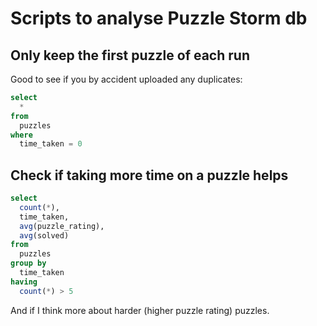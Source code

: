 # Scripts to analyse Puzzle Storm db

## Only keep the first puzzle of each run

Good to see if you by accident uploaded any duplicates:

```sql
select
  *
from
  puzzles
where
  time_taken = 0
```

## Check if taking more time on a puzzle helps

```sql
select
  count(*),
  time_taken,
  avg(puzzle_rating),
  avg(solved)
from
  puzzles
group by
  time_taken
having
  count(*) > 5
```

And if I think more about harder (higher puzzle rating) puzzles.